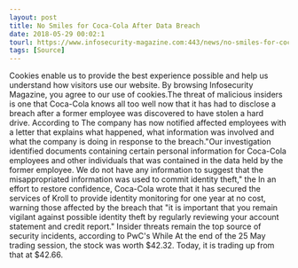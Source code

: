 ```yaml
---
layout: post
title: No Smiles for Coca-Cola After Data Breach
date: 2018-05-29 00:02:1
tourl: https://www.infosecurity-magazine.com:443/news/no-smiles-for-cocacola-after-data/
tags: [Source]
---
```

Cookies enable us to provide the best experience possible and help us understand how visitors use our website. By browsing Infosecurity Magazine, you agree to our use of cookies.The threat of malicious insiders is one that Coca-Cola knows all too well now that it has had to disclose a breach after a former employee was discovered to have stolen a hard drive. According to The company has now notified affected employees with a letter that explains what happened, what information was involved and what the company is doing in response to the breach."Our investigation identified documents containing certain personal information for Coca-Cola employees and other individuals that was contained in the data held by the former employee. We do not have any information to suggest that the misappropriated information was used to commit identity theft," the In an effort to restore confidence, Coca-Cola wrote that it has secured the services of Kroll to provide identity monitoring for one year at no cost, warning those affected by the breach that "it is important that you remain vigilant against possible identity theft by regularly reviewing your account statement and credit report." Insider threats remain the top source of security incidents, according to PwC's While At the end of the 25 May trading session, the stock was worth $42.32. Today, it is trading up from that at $42.66.  